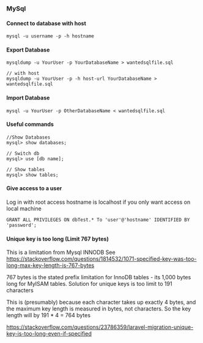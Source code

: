 ### MySql

#### Connect to database with host
````
mysql -u username -p -h hostname
````

#### Export Database
````
mysqldump -u YourUser -p YourDatabaseName > wantedsqlfile.sql

// with host
mysqldump -u YourUser -p -h host-url YourDatabaseName > wantedsqlfile.sql
````

#### Import Database
````
mysql -u YourUser -p OtherDatabaseName < wantedsqlfile.sql
````

#### Useful commands

````mysql
//Show Databases
mysql> show databases;

// Switch db
mysql> use [db name];

// Show tables
mysql> show tables;
````

#### Give access to a user
Log in with root access
hostname is localhost if you only want access on local machine
````mysql
GRANT ALL PRIVILEGES ON dbTest.* To 'user'@'hostname' IDENTIFIED BY 'password';
````

#### Unique key is too long (Limit 767 bytes)

This is a limitation from Mysql INNODB
See https://stackoverflow.com/questions/1814532/1071-specified-key-was-too-long-max-key-length-is-767-bytes

767 bytes is the stated prefix limitation for InnoDB tables - its 1,000 bytes long for MyISAM tables.
Solution for unique keys is too limit to 191 characters

This is (presumably) because each character takes up exactly 4 bytes, and the maximum key length is measured in bytes, not characters. So the key length will by 191 * 4 = 764 bytes

https://stackoverflow.com/questions/23786359/laravel-migration-unique-key-is-too-long-even-if-specified